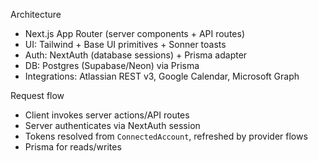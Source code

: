 Architecture

- Next.js App Router (server components + API routes)
- UI: Tailwind + Base UI primitives + Sonner toasts
- Auth: NextAuth (database sessions) + Prisma adapter
- DB: Postgres (Supabase/Neon) via Prisma
- Integrations: Atlassian REST v3, Google Calendar, Microsoft Graph

Request flow
- Client invokes server actions/API routes
- Server authenticates via NextAuth session
- Tokens resolved from `ConnectedAccount`, refreshed by provider flows
- Prisma for reads/writes

